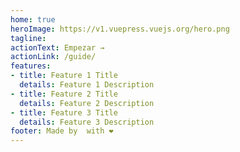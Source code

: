 ```yaml
---
home: true
heroImage: https://v1.vuepress.vuejs.org/hero.png
tagline: 
actionText: Empezar →
actionLink: /guide/
features:
- title: Feature 1 Title
  details: Feature 1 Description
- title: Feature 2 Title
  details: Feature 2 Description
- title: Feature 3 Title
  details: Feature 3 Description
footer: Made by  with ❤️
---
```

